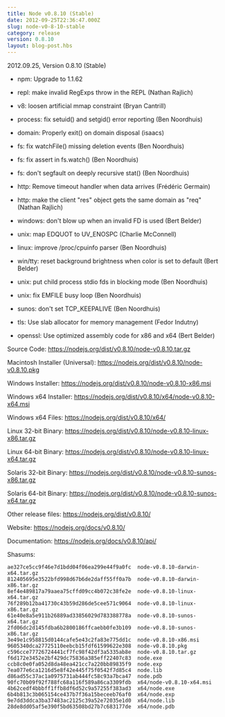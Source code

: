 ```yaml
---
title: Node v0.8.10 (Stable)
date: 2012-09-25T22:36:47.000Z
slug: node-v0-8-10-stable
category: release
version: 0.8.10
layout: blog-post.hbs
---
```


2012.09.25, Version 0.8.10 (Stable)

- npm: Upgrade to 1.1.62

- repl: make invalid RegExps throw in the REPL (Nathan Rajlich)

- v8: loosen artificial mmap constraint (Bryan Cantrill)

- process: fix setuid() and setgid() error reporting (Ben Noordhuis)

- domain: Properly exit() on domain disposal (isaacs)

- fs: fix watchFile() missing deletion events (Ben Noordhuis)

- fs: fix assert in fs.watch() (Ben Noordhuis)

- fs: don't segfault on deeply recursive stat() (Ben Noordhuis)

- http: Remove timeout handler when data arrives (Frédéric Germain)

- http: make the client "res" object gets the same domain as "req" (Nathan Rajlich)

- windows: don't blow up when an invalid FD is used (Bert Belder)

- unix: map EDQUOT to UV_ENOSPC (Charlie McConnell)

- linux: improve /proc/cpuinfo parser (Ben Noordhuis)

- win/tty: reset background brightness when color is set to default (Bert Belder)

- unix: put child process stdio fds in blocking mode (Ben Noordhuis)

- unix: fix EMFILE busy loop (Ben Noordhuis)

- sunos: don't set TCP_KEEPALIVE (Ben Noordhuis)

- tls: Use slab allocator for memory management (Fedor Indutny)

- openssl: Use optimized assembly code for x86 and x64 (Bert Belder)

Source Code: https://nodejs.org/dist/v0.8.10/node-v0.8.10.tar.gz

Macintosh Installer (Universal): https://nodejs.org/dist/v0.8.10/node-v0.8.10.pkg

Windows Installer: https://nodejs.org/dist/v0.8.10/node-v0.8.10-x86.msi

Windows x64 Installer: https://nodejs.org/dist/v0.8.10/x64/node-v0.8.10-x64.msi

Windows x64 Files: https://nodejs.org/dist/v0.8.10/x64/

Linux 32-bit Binary: https://nodejs.org/dist/v0.8.10/node-v0.8.10-linux-x86.tar.gz

Linux 64-bit Binary: https://nodejs.org/dist/v0.8.10/node-v0.8.10-linux-x64.tar.gz

Solaris 32-bit Binary: https://nodejs.org/dist/v0.8.10/node-v0.8.10-sunos-x86.tar.gz

Solaris 64-bit Binary: https://nodejs.org/dist/v0.8.10/node-v0.8.10-sunos-x64.tar.gz

Other release files: https://nodejs.org/dist/v0.8.10/

Website: https://nodejs.org/docs/v0.8.10/

Documentation: https://nodejs.org/docs/v0.8.10/api/

Shasums:

```
ae327ce5cc9f46e7d1bdd04f06ea299e44f9a0fc  node-v0.8.10-darwin-x64.tar.gz
812405695e3522bfd998d67b6de2daff55ff0a7b  node-v0.8.10-darwin-x86.tar.gz
8ef4e489817a79aaea75cffd09cc4b072c38fe2e  node-v0.8.10-linux-x64.tar.gz
76f289b12ba41730c43b59d286de5cee571c9064  node-v0.8.10-linux-x86.tar.gz
61e40e8a5e911b26889ad33856029d783388778a  node-v0.8.10-sunos-x64.tar.gz
2fd06dc2d145fdba6b2800186ffcaebb0fe3b109  node-v0.8.10-sunos-x86.tar.gz
3e49e1c958815d0144cafe5e43c2fa83e775dd1c  node-v0.8.10-x86.msi
9605340dca27725110eebcb15fdf61599622e308  node-v0.8.10.pkg
c596cce77726724441cf7fc98f42df3a5335ab8e  node-v0.8.10.tar.gz
f6d172e3452e2bf429dc75836a385eff22407c83  node.exe
ccb8c0e0fa052d8da48ea421cc7a220bb89835f9  node.exp
7ea077e6ca1216d5e8f42e445f75f0542f7d85c4  node.lib
d86ad55c37ac1a0975731ab444fc58c93a7bca47  node.pdb
90fc70b09f92f788fc68a116f589a86ca3309fdb  x64/node-v0.8.10-x64.msi
4b62cedf4bbbff1ffb8df6d52c9a57255f383ad3  x64/node.exe
6b4b813c3b065154ce437b7f36a15beceeb76af0  x64/node.exp
9e7dd3ddca3ba37483ac2125c39a52e72035e1d0  x64/node.lib
28de8dd05af5e390f5bd63508bd27b7c683177de  x64/node.pdb
```
